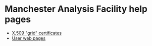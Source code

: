 # Manchester Analysis Facility help pages

* [X.509 "grid" certificates](Certificates)
* [User web pages](user-web-pages)
